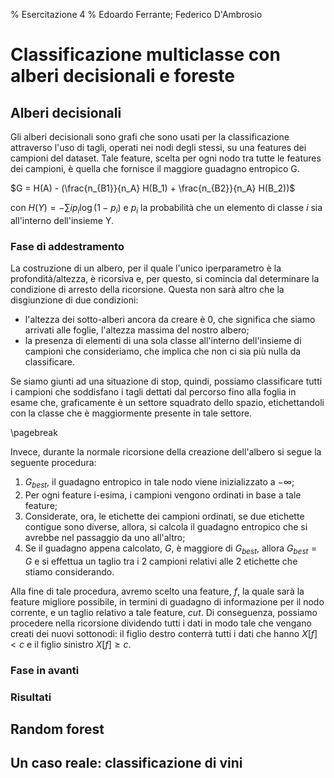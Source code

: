﻿% Esercitazione 4
% Edoardo Ferrante; Federico D'Ambrosio

# Classificazione multiclasse con alberi decisionali e foreste

## Alberi decisionali

Gli alberi decisionali sono grafi che sono usati per la classificazione attraverso l'uso di tagli, operati nei nodi degli stessi, su una features dei campioni del dataset.
Tale feature, scelta per ogni nodo tra tutte le features dei campioni, è quella che fornisce il maggiore guadagno entropico G.

$G = H(A) - (\frac{n_{B1}}{n_A} H(B_1) + \frac{n_{B2}}{n_A} H(B_2))$ 

con $H(Y) = - \sum{i} p_i \log(1-p_i)$ e $p_i$ la probabilità che un elemento di classe $i$ sia all'interno dell'insieme Y.  

### Fase di addestramento

La costruzione di un albero, per il quale l'unico iperparametro è la profondità/altezza, è ricorsiva e, per questo, si comincia dal determinare la condizione di arresto della ricorsione.
Questa non sarà altro che la disgiunzione di due condizioni: 

  - l'altezza dei sotto-alberi ancora da creare è $0$, che significa che siamo arrivati alle foglie, l'altezza massima del nostro albero; 
  - la presenza di elementi di una sola classe all'interno dell'insieme di campioni che consideriamo, che implica che non ci sia più nulla da classificare.

Se siamo giunti ad una situazione di stop, quindi, possiamo classificare tutti i campioni che soddisfano i tagli dettati dal percorso fino alla foglia in esame che, graficamente è un settore squadrato dello spazio, etichettandoli con la classe che è maggiormente presente in tale settore.

\pagebreak

Invece, durante la normale ricorsione della creazione dell'albero si segue la seguente procedura:

  1. $G_{best}$, il guadagno entropico in tale nodo viene inizializzato a $-\infty$;
  2. Per ogni feature i-esima, i campioni vengono ordinati in base a tale feature;
  3. Considerate, ora, le etichette dei campioni ordinati, se due etichette contigue sono diverse, allora, si calcola il guadagno entropico che si avrebbe nel passaggio da uno all'altro;
  4. Se il guadagno appena calcolato, $G$, è maggiore di $G_{best}$, allora $G_{best} = G$ e si effettua un taglio tra i 2 campioni relativi alle 2 etichette che stiamo considerando.

Alla fine di tale procedura, avremo scelto una feature, $f$, la quale sarà la feature migliore possibile, in termini di guadagno di informazione per il nodo corrente, e un taglio relativo a tale feature, $cut$. 
Di conseguenza, possiamo procedere nella ricorsione dividendo tutti i dati in modo tale che vengano creati dei nuovi sottonodi: il figlio destro conterrà tutti i dati che hanno $X[f] < c$ e il figlio sinistro $X[f] \ge c$.
  
### Fase in avanti

### Risultati

## Random forest


## Un caso reale: classificazione di vini
